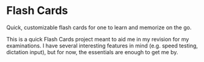 # Flash Cards

Quick, customizable flash cards for one to learn and memorize on the go.

This is a quick Flash Cards project meant to aid me in my revision for my examinations.
I have several interesting features in mind (e.g. speed testing, dictation input),
but for now, the essentials are enough to get me by.

